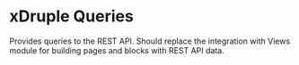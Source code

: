 xDruple Queries
===============

Provides queries to the REST API. Should replace the integration with Views module for building pages and blocks with REST API data.
